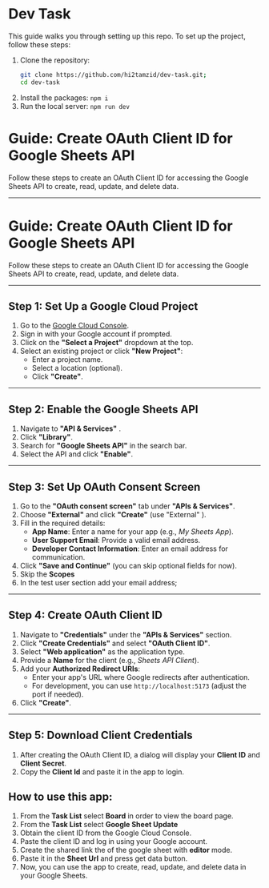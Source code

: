 # Dev Task

This guide walks you through setting up this repo.
To set up the project, follow these steps:

1. Clone the repository:
   ```bash
   git clone https://github.com/hi2tamzid/dev-task.git;
   cd dev-task
   ```
2. Install the packages:
   `npm i`
3. Run the local server:
   `npm run dev`

# Guide: Create OAuth Client ID for Google Sheets API

Follow these steps to create an OAuth Client ID for accessing the Google Sheets API to create, read, update, and delete data.

---

# Guide: Create OAuth Client ID for Google Sheets API

Follow these steps to create an OAuth Client ID for accessing the Google Sheets API to create, read, update, and delete data.

---

## **Step 1: Set Up a Google Cloud Project**

1. Go to the [Google Cloud Console](https://console.cloud.google.com/).
2. Sign in with your Google account if prompted.
3. Click on the **"Select a Project"** dropdown at the top.
4. Select an existing project or click **"New Project"**:
   - Enter a project name.
   - Select a location (optional).
   - Click **"Create"**.

---

## **Step 2: Enable the Google Sheets API**

1. Navigate to **"API & Services"** .
2. Click **"Library"**.
3. Search for **"Google Sheets API"** in the search bar.
4. Select the API and click **"Enable"**.

---

## **Step 3: Set Up OAuth Consent Screen**

1. Go to the **"OAuth consent screen"** tab under **"APIs & Services"**.
2. Choose **"External"** and click **"Create"** (use "External" ).
3. Fill in the required details:
   - **App Name**: Enter a name for your app (e.g., _My Sheets App_).
   - **User Support Email**: Provide a valid email address.
   - **Developer Contact Information**: Enter an email address for communication.
4. Click **"Save and Continue"** (you can skip optional fields for now).
5. Skip the **Scopes**
6. In the test user section add your email address;

---

## **Step 4: Create OAuth Client ID**

1. Navigate to **"Credentials"** under the **"APIs & Services"** section.
2. Click **"Create Credentials"** and select **"OAuth Client ID"**.
3. Select **"Web application"** as the application type.
4. Provide a **Name** for the client (e.g., _Sheets API Client_).
5. Add your **Authorized Redirect URIs**:
   - Enter your app's URL where Google redirects after authentication.
   - For development, you can use `http://localhost:5173` (adjust the port if needed).
6. Click **"Create"**.

---

## **Step 5: Download Client Credentials**

1. After creating the OAuth Client ID, a dialog will display your **Client ID** and **Client Secret**.
2. Copy the **Client Id** and paste it in the app to login.

## How to use this app:

1. From the **Task List** select **Board** in order to view the board page.
2. From the **Task List** select **Google Sheet Update**
3. Obtain the client ID from the Google Cloud Console.
4. Paste the client ID and log in using your Google account.
5. Create the shared link the of the google sheet with **editor** mode.
6. Paste it in the **Sheet Url** and press get data button.
7. Now, you can use the app to create, read, update, and delete data in your Google Sheets.